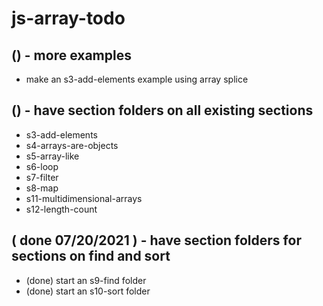 # js-array-todo

## () - more examples
* make an s3-add-elements example using array splice

## () - have section folders on all existing sections
* s3-add-elements
* s4-arrays-are-objects
* s5-array-like
* s6-loop
* s7-filter
* s8-map
* s11-multidimensional-arrays
* s12-length-count

## ( done 07/20/2021 ) - have section folders for sections on find and sort
* (done) start an s9-find folder
* (done) start an s10-sort folder